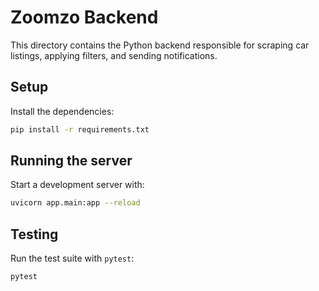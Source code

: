 # Zoomzo Backend

This directory contains the Python backend responsible for scraping car listings,
applying filters, and sending notifications.

## Setup

Install the dependencies:

```bash
pip install -r requirements.txt
```

## Running the server

Start a development server with:

```bash
uvicorn app.main:app --reload
```

## Testing

Run the test suite with `pytest`:

```bash
pytest
```

